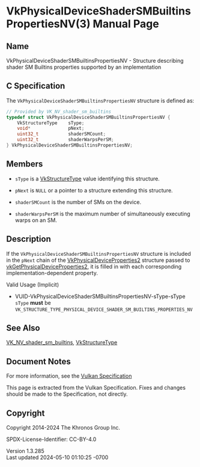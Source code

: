 # VkPhysicalDeviceShaderSMBuiltinsPropertiesNV(3) Manual Page

## Name

VkPhysicalDeviceShaderSMBuiltinsPropertiesNV - Structure describing
shader SM Builtins properties supported by an implementation



## <a href="#_c_specification" class="anchor"></a>C Specification

The `VkPhysicalDeviceShaderSMBuiltinsPropertiesNV` structure is defined
as:

``` c
// Provided by VK_NV_shader_sm_builtins
typedef struct VkPhysicalDeviceShaderSMBuiltinsPropertiesNV {
    VkStructureType    sType;
    void*              pNext;
    uint32_t           shaderSMCount;
    uint32_t           shaderWarpsPerSM;
} VkPhysicalDeviceShaderSMBuiltinsPropertiesNV;
```

## <a href="#_members" class="anchor"></a>Members

- `sType` is a [VkStructureType](https://registry.khronos.org/vulkan/specs/1.3-extensions/man/html/VkStructureType.html) value identifying
  this structure.

- `pNext` is `NULL` or a pointer to a structure extending this
  structure.

- <span id="limits-shaderSMCount"></span> `shaderSMCount` is the number
  of SMs on the device.

- <span id="limits-shaderWarpsPerSM"></span> `shaderWarpsPerSM` is the
  maximum number of simultaneously executing warps on an SM.

## <a href="#_description" class="anchor"></a>Description

If the `VkPhysicalDeviceShaderSMBuiltinsPropertiesNV` structure is
included in the `pNext` chain of the
[VkPhysicalDeviceProperties2](https://registry.khronos.org/vulkan/specs/1.3-extensions/man/html/VkPhysicalDeviceProperties2.html)
structure passed to
[vkGetPhysicalDeviceProperties2](https://registry.khronos.org/vulkan/specs/1.3-extensions/man/html/vkGetPhysicalDeviceProperties2.html),
it is filled in with each corresponding implementation-dependent
property.

Valid Usage (Implicit)

- <a href="#VUID-VkPhysicalDeviceShaderSMBuiltinsPropertiesNV-sType-sType"
  id="VUID-VkPhysicalDeviceShaderSMBuiltinsPropertiesNV-sType-sType"></a>
  VUID-VkPhysicalDeviceShaderSMBuiltinsPropertiesNV-sType-sType  
  `sType` **must** be
  `VK_STRUCTURE_TYPE_PHYSICAL_DEVICE_SHADER_SM_BUILTINS_PROPERTIES_NV`

## <a href="#_see_also" class="anchor"></a>See Also

[VK_NV_shader_sm_builtins](https://registry.khronos.org/vulkan/specs/1.3-extensions/man/html/VK_NV_shader_sm_builtins.html),
[VkStructureType](https://registry.khronos.org/vulkan/specs/1.3-extensions/man/html/VkStructureType.html)

## <a href="#_document_notes" class="anchor"></a>Document Notes

For more information, see the <a
href="https://registry.khronos.org/vulkan/specs/1.3-extensions/html/vkspec.html#VkPhysicalDeviceShaderSMBuiltinsPropertiesNV"
target="_blank" rel="noopener">Vulkan Specification</a>

This page is extracted from the Vulkan Specification. Fixes and changes
should be made to the Specification, not directly.

## <a href="#_copyright" class="anchor"></a>Copyright

Copyright 2014-2024 The Khronos Group Inc.

SPDX-License-Identifier: CC-BY-4.0

Version 1.3.285  
Last updated 2024-05-10 01:10:25 -0700
